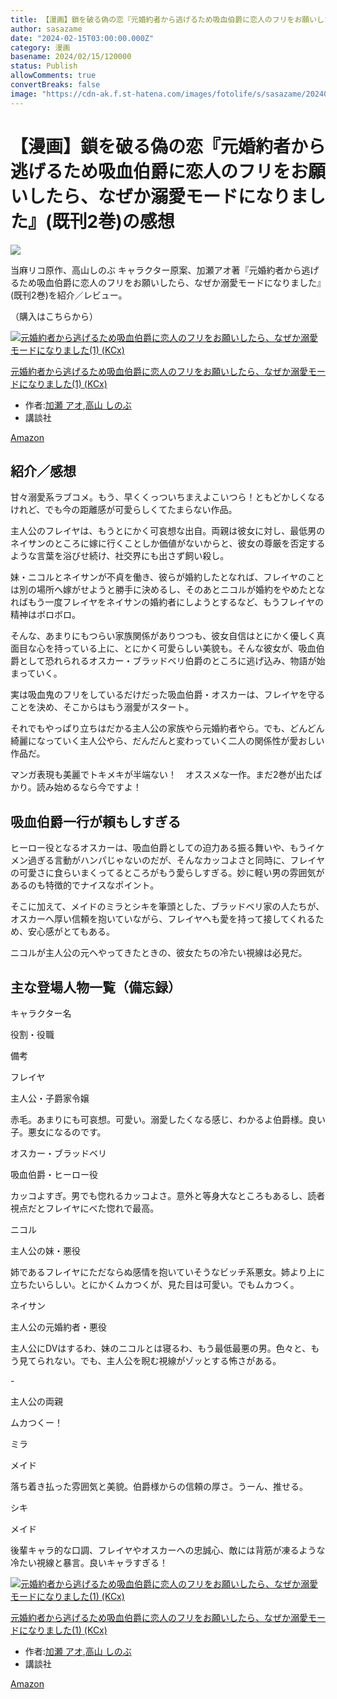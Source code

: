 ```yaml
---
title: 【漫画】鎖を破る偽の恋『元婚約者から逃げるため吸血伯爵に恋人のフリをお願いしたら、なぜか溺愛モードになりました』(既刊2巻)の感想
author: sasazame
date: "2024-02-15T03:00:00.000Z"
category: 漫画
basename: 2024/02/15/120000
status: Publish
allowComments: true
convertBreaks: false
image: "https://cdn-ak.f.st-hatena.com/images/fotolife/s/sasazame/20240213/20240213225337.png"
---
```

# 【漫画】鎖を破る偽の恋『元婚約者から逃げるため吸血伯爵に恋人のフリをお願いしたら、なぜか溺愛モードになりました』(既刊2巻)の感想

![](https://cdn-ak.f.st-hatena.com/images/fotolife/s/sasazame/20240213/20240213225337.png)

当麻リコ原作、高山しのぶ キャラクター原案、加瀬アオ著『元婚約者から逃げるため吸血伯爵に恋人のフリをお願いしたら、なぜか溺愛モードになりました』(既刊2巻)を紹介／レビュー。

（購入はこちらから）  

[![元婚約者から逃げるため吸血伯爵に恋人のフリをお願いしたら、なぜか溺愛モードになりました(1) (KCx)](https://m.media-amazon.com/images/I/51Iw+lAnbIL._SL500_.jpg "元婚約者から逃げるため吸血伯爵に恋人のフリをお願いしたら、なぜか溺愛モードになりました(1) (KCx)")](https://www.amazon.co.jp/dp/4065326451?tag=mochig08-22&linkCode=ogi&th=1&psc=1)

[元婚約者から逃げるため吸血伯爵に恋人のフリをお願いしたら、なぜか溺愛モードになりました(1) (KCx)](https://www.amazon.co.jp/dp/4065326451?tag=mochig08-22&linkCode=ogi&th=1&psc=1)

-   作者:[加瀬 アオ](https://d.hatena.ne.jp/keyword/%B2%C3%C0%A5%20%A5%A2%A5%AA),[高山 しのぶ](https://d.hatena.ne.jp/keyword/%B9%E2%BB%B3%20%A4%B7%A4%CE%A4%D6)
-   講談社

[Amazon](https://www.amazon.co.jp/dp/4065326451?tag=mochig08-22&linkCode=ogi&th=1&psc=1)

<!-- Extended Body -->

## 紹介／感想

甘々溺愛系ラブコメ。もう、早くくっついちまえよこいつら！ともどかしくなるけれど、でも今の距離感が可愛らしくてたまらない作品。

主人公のフレイヤは、もうとにかく可哀想な出自。両親は彼女に対し、最低男のネイサンのところに嫁に行くことしか価値がないからと、彼女の尊厳を否定するような言葉を浴びせ続け、社交界にも出さず飼い殺し。

妹・ニコルとネイサンが不貞を働き、彼らが婚約したとなれば、フレイヤのことは別の場所へ嫁がせようと勝手に決めるし、そのあとニコルが婚約をやめたとなればもう一度フレイヤをネイサンの婚約者にしようとするなど、もうフレイヤの精神はボロボロ。

そんな、あまりにもつらい家族関係がありつつも、彼女自信はとにかく優しく真面目な心を持っている上に、とにかく可愛らしい美貌も。そんな彼女が、吸血伯爵として恐れられるオスカー・ブラッドベリ伯爵のところに逃げ込み、物語が始まっていく。

実は吸血鬼のフリをしているだけだった吸血伯爵・オスカーは、フレイヤを守ることを決め、そこからはもう溺愛がスタート。

それでもやっぱり立ちはだかる主人公の家族やら元婚約者やら。でも、どんどん綺麗になっていく主人公やら、だんだんと変わっていく二人の関係性が愛おしい作品だ。

マンガ表現も美麗でトキメキが半端ない！　オススメな一作。まだ2巻が出たばかり。読み始めるなら今ですよ！

## 吸血伯爵一行が頼もしすぎる

ヒーロー役となるオスカーは、吸血伯爵としての迫力ある振る舞いや、もうイケメン過ぎる言動がハンパじゃないのだが、そんなカッコよさと同時に、フレイヤの可愛さに食らいまくってるところがもう愛らしすぎる。妙に軽い男の雰囲気があるのも特徴的でナイスなポイント。

そこに加えて、メイドのミラとシキを筆頭とした、ブラッドベリ家の人たちが、オスカーへ厚い信頼を抱いていながら、フレイヤへも愛を持って接してくれるため、安心感がとてもある。

ニコルが主人公の元へやってきたときの、彼女たちの冷たい視線は必見だ。

## 主な登場人物一覧（備忘録）

キャラクター名

役割・役職

備考

フレイヤ

主人公・子爵家令嬢

赤毛。あまりにも可哀想。可愛い。溺愛したくなる感じ、わかるよ伯爵様。良い子。悪女になるのです。

オスカー・ブラッドベリ

吸血伯爵・ヒーロー役

カッコよすぎ。男でも惚れるカッコよさ。意外と等身大なところもあるし、読者視点だとフレイヤにべた惚れで最高。

ニコル

主人公の妹・悪役

姉であるフレイヤにただならぬ感情を抱いていそうなビッチ系悪女。姉より上に立ちたいらしい。とにかくムカつくが、見た目は可愛い。でもムカつく。

ネイサン

主人公の元婚約者・悪役

主人公にDVはするわ、妹のニコルとは寝るわ、もう最低最悪の男。色々と、もう見てられない。でも、主人公を睨む視線がゾッとする怖さがある。

\-

主人公の両親

ムカつくー！

ミラ

メイド

落ち着き払った雰囲気と美貌。伯爵様からの信頼の厚さ。うーん、推せる。

シキ

メイド

後輩キャラ的な口調、フレイヤやオスカーへの忠誠心、敵には背筋が凍るような冷たい視線と暴言。良いキャラすぎる！

[![元婚約者から逃げるため吸血伯爵に恋人のフリをお願いしたら、なぜか溺愛モードになりました(1) (KCx)](https://m.media-amazon.com/images/I/51Iw+lAnbIL._SL500_.jpg "元婚約者から逃げるため吸血伯爵に恋人のフリをお願いしたら、なぜか溺愛モードになりました(1) (KCx)")](https://www.amazon.co.jp/dp/4065326451?tag=mochig08-22&linkCode=ogi&th=1&psc=1)

[元婚約者から逃げるため吸血伯爵に恋人のフリをお願いしたら、なぜか溺愛モードになりました(1) (KCx)](https://www.amazon.co.jp/dp/4065326451?tag=mochig08-22&linkCode=ogi&th=1&psc=1)

-   作者:[加瀬 アオ](https://d.hatena.ne.jp/keyword/%B2%C3%C0%A5%20%A5%A2%A5%AA),[高山 しのぶ](https://d.hatena.ne.jp/keyword/%B9%E2%BB%B3%20%A4%B7%A4%CE%A4%D6)
-   講談社

[Amazon](https://www.amazon.co.jp/dp/4065326451?tag=mochig08-22&linkCode=ogi&th=1&psc=1)
